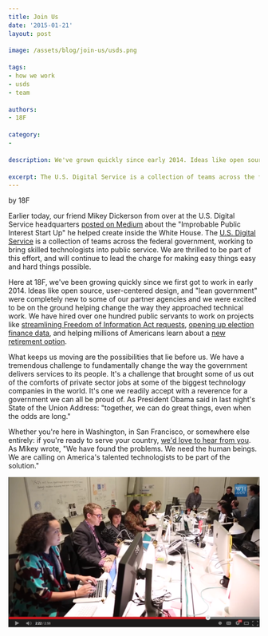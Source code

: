 ```yaml
---
title: Join Us
date: '2015-01-21'
layout: post

image: /assets/blog/join-us/usds.png

tags:
- how we work
- usds
- team

authors:
- 18F

category:
- 

description: We've grown quickly since early 2014. Ideas like open source, user-centered design, and "lean government" were completely new to some of our partner agencies and proud as we are of what we've accomplished, what keeps us moving are the possibilities that lie before us. If you're ready to serve your country, join us.

excerpt: The U.S. Digital Service is a collection of teams across the federal government, working to bring skilled technologists into public service. We are thrilled to be part of this effort, and will continue to lead the charge for making easy things easy and hard things possible.
---
```


by 18F

Earlier today, our friend Mikey Dickerson from over at the U.S. Digital Service headquarters [posted on Medium](https://medium.com/@USDigitalService/an-improbable-public-interest-start-up-6f9a54712411) about the "Improbable Public Interest Start Up" he helped create inside the White House. The [U.S. Digital Service](http://wh.gov/usds) is a collection of teams across the federal government, working to bring skilled technologists into public service. We are thrilled to be part of this effort, and will continue to lead the charge for making easy things easy and hard things possible.

Here at 18F, we've been growing quickly since we first got to work in early 2014. Ideas like open source, user-centered design, and "lean government" were completely new to some of our partner agencies and we were excited to be on the ground helping change the way they approached technical work. We have hired over one hundred public servants to work on projects like [streamlining Freedom of Information Act requests](https://github.com/18F/foia-hub), [opening up election finance data](https://18f.gsa.gov/2014/08/21/creating-an-open-fec/), and helping millions of Americans learn about a [new retirement option](https://myra.treasury.gov/).

What keeps us moving are the possibilities that lie before us. We have a tremendous challenge to fundamentally change the way the government delivers services to its people. It's a challenge that brought some of us out of the comforts of private sector jobs at some of the biggest technology companies in the world. It's one we readily accept with a reverence for a government we can all be proud of. As President Obama said in last night's State of the Union Address: "together, we can do great things, even when the odds are long."

Whether you're here in Washington, in San Francisco, or somewhere else entirely: if you're ready to serve your country, [we'd love to hear from you](mailto:join18f@gsa.gov). As Mikey wrote, "We have found the problems. We need the human beings. We are calling on America's talented technologists to be part of the solution."

<a title="USDS Video on YouTube." href="https://youtu.be/GMt0wH-twkE" ><img alt="The US Digital Service hard at work" src="/assets/blog/join-us/usds.png" /></a>
